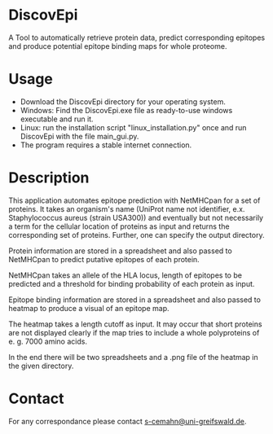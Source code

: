 # DiscovEpi

A Tool to automatically retrieve protein data, predict corresponding epitopes and produce potential epitope binding maps for whole proteome.

# Usage
  - Download the DiscovEpi directory for your operating system.
  - Windows: Find the DiscovEpi.exe file as ready-to-use windows executable and run it.
  - Linux: run the installation script "linux_installation.py" once and run DiscovEpi with the file main_gui.py.
  - The program requires a stable internet connection.

# Description
  This application automates epitope prediction with NetMHCpan for a set of proteins. It takes an organism's name (UniProt name not identifier, e.x. Staphylococcus aureus (strain USA300)) and eventually but not necessarily a term for the cellular location of proteins as input and returns the corresponding set of proteins. Further, one can specify the output directory. 
  
  Protein information are stored in a spreadsheet and also passed to NetMHCpan to predict putative epitopes of each protein.
  
  NetMHCpan takes an allele of the HLA locus, length of epitopes to be predicted and a threshold for binding probability of each protein as input. 
  
  Epitope binding information are stored in a spreadsheet and also passed to heatmap to produce a visual of an epitope map.
  
  The heatmap takes a length cutoff as input. It may occur that short proteins are not displayed clearly if the map tries to include a whole polyproteins of e. g. 7000 amino acids.
  
  In the end there will be two spreadsheets and a .png file of the heatmap in the given directory.

# Contact
  For any correspondance please contact s-cemahn@uni-greifswald.de.

